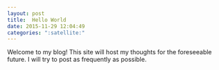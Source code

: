 ```yaml
---
layout: post
title:  Hello World
date: 2015-11-29 12:04:49
categories: ":satellite:"
---
```


<p>Welcome to my blog! This site will host my thoughts for the foreseeable future. I will try to post as frequently as possible.</p>
